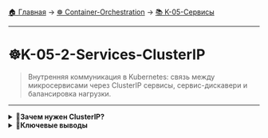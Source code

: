 [🏠 Главная](../../README.md) → [☸️ Container-Orchestration](../../README.md#-container-orchestration) → [📚 K-05-Сервисы](../../README.md#-k-05-сервисы)

---

# ☸️K-05-2-Services-ClusterIP
>Внутренняя коммуникация в Kubernetes: связь между микросервисами через ClusterIP сервисы, сервис-дискавери и балансировка нагрузки.

---

<details>
<summary><b>🎯Зачем нужен ClusterIP?</b></summary>

---

### Проблемы микросервисной архитектуры

<img src="img/k8s_cluster_ip_01.jpg" alt="" width="700">

```text
# Без ClusterIP - хрупкие связи между микросервисами

Frontend Pod: 10.244.0.2
    ↓
Backend Pod: 10.244.0.5  ← IP может измениться при перезапуске!
```

---

</details>

<details>
<summary><b>🎯Ключевые выводы</b></summary>

---

### ClusterIP Services

+++text
✅ Внутренняя коммуникация между Pod'ами
✅ Стабильные IP-адреса для сервисов
✅ Автоматический service discovery
✅ Балансировка нагрузки
---text

### Что изучаем дальше

+++text
📚 Следующая тема: LoadBalancer Services
🎯 Практика: Внешние сервисы
🔧 Инструменты: Облачные провайдеры
---text

---

</details>
